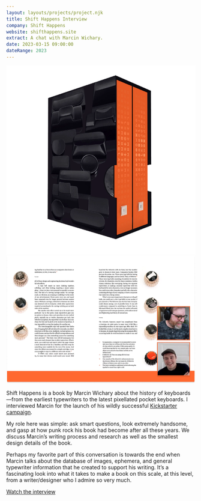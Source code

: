 ```yaml
---
layout: layouts/projects/project.njk
title: Shift Happens Interview
company: Shift Happens
website: shifthappens.site
extract: A chat with Marcin Wichary.
date: 2023-03-15 09:00:00
dateRange: 2023
---
```


<div class="carousel columns-7-13">
  <a href="/images/projects/shift-happens/shift-happens-02.webp">
    <img src="/images/projects/shift-happens/shift-happens-02.webp" alt="A photograph of the physical book"/>
  </a>
  <a href="/images/projects/shift-happens/shift-happens-01.webp">
    <img src="/images/projects/shift-happens/shift-happens-01.webp" alt="A screenshot of Marcin and I laughing at some nerdy book thing"/>
  </a>
</div>

<div class="columns-1-7">

<p class="intro">Shift Happens is a book by Marcin Wichary about the history of keyboards—from the earliest typewriters to the latest pixellated pocket keyboards. I interviewed Marcin for the launch of his wildly successful <a href="https://www.kickstarter.com/projects/mwichary/shift-happens">Kickstarter campaign</a>.</p>

My role here was simple: ask smart questions, look extremely handsome, and gasp at how punk rock his book had become after all these years. We discuss Marcin’s writing process and research as well as the smallest design details of the book.

Perhaps my favorite part of this conversation is towards the end when Marcin talks about the database of images, ephemera, and general typewriter information that he created to support his writing. It’s a fascinating look into what it takes to make a book on this scale, at this level, from a writer/designer who I admire so very much.

[Watch the interview](https://www.youtube.com/embed/ktIuUa0uf7E)

</div>
